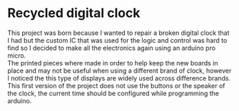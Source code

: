 # Recycled digital clock
This project was born because I wanted to repair a broken digital clock that I had but the custom IC that was used for the logic and control was hard to find so I decided to make all the electronics again using an arduino pro micro.  
The printed pieces where made in order to help keep the new boards in place and may not be useful when using a different brand of clock, however I noticed the this type of displays are widely used across difference brands.  
This first version of the project does not use the buttons or the speaker of the clock, the current time should be configured while programming the arduino.